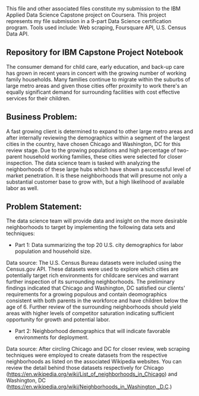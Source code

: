 
This file and other associated files constitute my submission to the IBM Applied Data Science Capstone project on Coursera.  This project represents my file submission in a 9-part Data Science certification program.  Tools used include: Web scraping, Foursquare API, U.S. Census Data API.

## Repository for IBM Capstone Project Notebook 

The consumer demand for child care, early education, and back-up care has grown in recent years in concert with the growing number of working family households.  Many families continue to migrate within the suburbs of large metro areas and given those cities offer proximity to work there's an equally significant demand for surrounding facilities with cost effective services for their children.  

## Business Problem:

A fast growing client is determined to expand to other large metro areas and after internally reviewing the demographics within a segment of the largest cities in the country, have chosen Chicago and Washington, DC for this review stage.  Due to the growing populations and high percentage of two-parent household working families, these cities were selected for closer inspection.  The data science team is tasked with analyzing the neighborhoods of these large hubs which have shown a successful level of market penetration. It is these neighborhoods that will presume not only a substantial customer base to grow with, but a high likelihood of available labor as well.  

## Problem Statement:

The data science team will provide data and insight on the more desirable neighborhoods to target by implementing the following data sets and techniques:

- Part 1:  Data summarizing the top 20 U.S. city demographics for labor population and household size.

Data source: The U.S. Census Bureau datasets were included using the Census.gov API.  These datasets were used to explore which cities are potentially target rich environments for childcare services and warrant further inspection of its surrounding neighborhoods.  The preliminary findings indicated that Chicago and Washington, DC satisfied our clients' requirements for a growing populous and contain deomographics consistent with both parents in the workforce and have children below the age of 6.  Further review of the surrounding neighborhoods should yield areas with higher levels of competitor saturation indicating sufficient opportunity for growth and potential labor. 

- Part 2:  Neighborhood demographics that will indicate favorable environments for deployment.

Data source: After circling Chicago and DC for closer review, web scraping techniques were employed to create datasets from the respective neighborhoods as listed on the associated Wikipedia websites.   You can review the detail behind those datasets respectively for Chicago (https://en.wikipedia.org/wiki/List_of_neighborhoods_in_Chicago) and Washington, DC (https://en.wikipedia.org/wiki/Neighborhoods_in_Washington,_D.C.)


